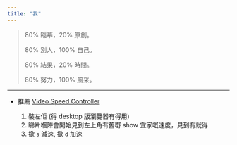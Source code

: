 ```yaml
---
title: "我"
---
```


> 80% 臨摹，20% 原創。
>
> 80% 別人，100% 自己。
>
> 80% 結果，20% 時間。
>
> 80% 努力，100% 風采。

---

- 推薦 [Video Speed Controller](https://chrome.google.com/webstore/detail/video-speed-controller/nffaoalbilbmmfgbnbgppjihopabppdk?hl=en)

  1. 裝左佢 (得 desktop 版瀏覽器有得用)
  2. 睇片嗰陣會開始見到左上角有舊嘢 show 宜家嘅速度，見到有就得
  3. 撳 `s` 減速, 撳 `d` 加速
